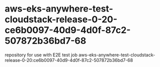 # aws-eks-anywhere-test-cloudstack-release-0-20-ce6b0097-40d9-4d0f-87c2-507872b36bd7-68
repository for use with E2E test job aws-eks-anywhere-test-cloudstack-release-0-20:ce6b0097-40d9-4d0f-87c2-507872b36bd7-68
